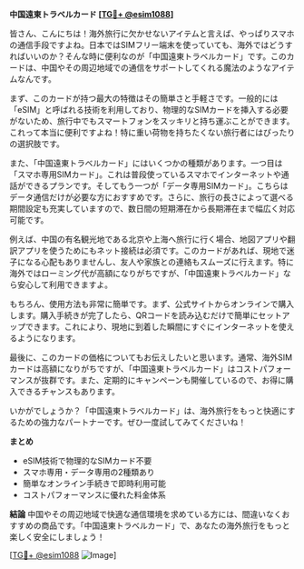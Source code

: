 **中国遠東トラベルカード [[TG💪+ @esim1088](https://t.me/s/esim1088)]**

皆さん、こんにちは！海外旅行に欠かせないアイテムと言えば、やっぱりスマホの通信手段ですよね。日本ではSIMフリー端末を使っていても、海外ではどうすればいいのか？そんな時に便利なのが「中国遠東トラベルカード」です。このカードは、中国やその周辺地域での通信をサポートしてくれる魔法のようなアイテムなんです。

まず、このカードが持つ最大の特徴はその簡単さと手軽さです。一般的には「eSIM」と呼ばれる技術を利用しており、物理的なSIMカードを挿入する必要がないため、旅行中でもスマートフォンをスッキリと持ち運ぶことができます。これって本当に便利ですよね！特に重い荷物を持ちたくない旅行者にはぴったりの選択肢です。

また、「中国遠東トラベルカード」にはいくつかの種類があります。一つ目は「スマホ専用SIMカード」。これは普段使っているスマホでインターネットや通話ができるプランです。そしてもう一つが「データ専用SIMカード」。こちらはデータ通信だけが必要な方におすすめです。さらに、旅行の長さによって選べる期間設定も充実していますので、数日間の短期滞在から長期滞在まで幅広く対応可能です。

例えば、中国の有名観光地である北京や上海へ旅行に行く場合、地図アプリや翻訳アプリを使うためにもネット接続は必須です。このカードがあれば、現地で迷子になる心配もありませんし、友人や家族との連絡もスムーズに行えます。特に海外ではローミング代が高額になりがちですが、「中国遠東トラベルカード」なら安心して利用できますよ。

もちろん、使用方法も非常に簡単です。まず、公式サイトからオンラインで購入します。購入手続きが完了したら、QRコードを読み込むだけで簡単にセットアップできます。これにより、現地に到着した瞬間にすぐにインターネットを使えるようになります。

最後に、このカードの価格についてもお伝えしたいと思います。通常、海外SIMカードは高額になりがちですが、「中国遠東トラベルカード」はコストパフォーマンスが抜群です。また、定期的にキャンペーンも開催しているので、お得に購入できるチャンスもあります。

いかがでしょうか？「中国遠東トラベルカード」は、海外旅行をもっと快適にするための強力なパートナーです。ぜひ一度試してみてくださいね！

**まとめ**
- eSIM技術で物理的なSIMカード不要
- スマホ専用・データ専用の2種類あり
- 簡単なオンライン手続きで即時利用可能
- コストパフォーマンスに優れた料金体系

**結論**
中国やその周辺地域で快適な通信環境を求めている方には、間違いなくおすすめの商品です。「中国遠東トラベルカード」で、あなたの海外旅行をもっと楽しく安全にしましょう！

[[TG💪+ @esim1088](https://t.me/s/esim1088) ![Image](https://i.postimg.cc/Y0z9fWf4/image.png)]